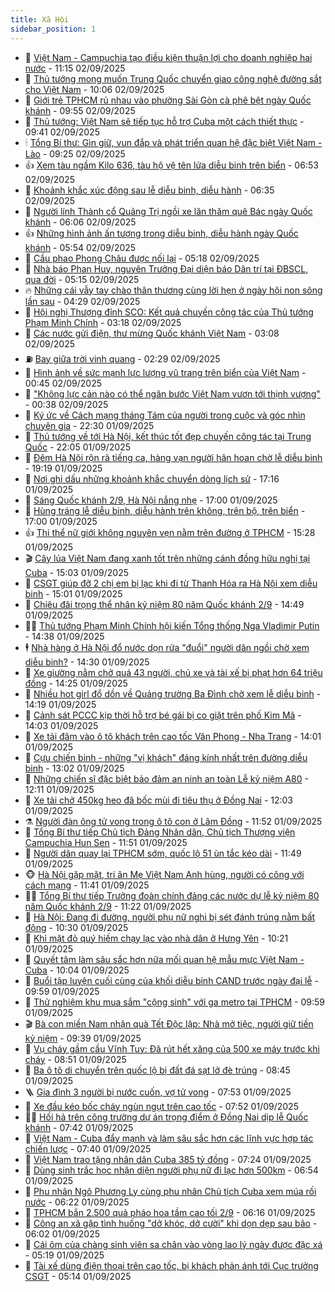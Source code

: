 ```yaml
---
title: Xã Hội
sidebar_position: 1
---
```


<!-- dantri-xa-hoi:START -->
- 🫣 [Việt Nam - Campuchia tạo điều kiện thuận lợi cho doanh nghiệp hai nước](https://dantri.com.vn/xa-hoi/viet-nam-campuchia-tao-dieu-kien-thuan-loi-cho-doanh-nghiep-hai-nuoc-20250902181520074.htm) - 11:15 02/09/2025
- 💼 [Thủ tướng mong muốn Trung Quốc chuyển giao công nghệ đường sắt cho Việt Nam](https://dantri.com.vn/xa-hoi/thu-tuong-mong-muon-trung-quoc-chuyen-giao-cong-nghe-duong-sat-cho-viet-nam-20250902170634558.htm) - 10:06 02/09/2025
- 🎊 [Giới trẻ TPHCM rủ nhau vào phường Sài Gòn cà phê bệt ngày Quốc khánh](https://dantri.com.vn/du-lich/gioi-tre-tphcm-ru-nhau-vao-phuong-sai-gon-ca-phe-bet-ngay-quoc-khanh-20250902130949316.htm) - 09:55 02/09/2025
- 🙉 [Thủ tướng: Việt Nam sẽ tiếp tục hỗ trợ Cuba một cách thiết thực](https://dantri.com.vn/xa-hoi/thu-tuong-viet-nam-se-tiep-tuc-ho-tro-cuba-mot-cach-thiet-thuc-20250902164029667.htm) - 09:41 02/09/2025
- 🕯 [Tổng Bí thư: Gìn giữ, vun đắp và phát triển quan hệ đặc biệt Việt Nam - Lào](https://dantri.com.vn/xa-hoi/tong-bi-thu-gin-giu-vun-dap-va-phat-trien-quan-he-dac-biet-viet-nam-lao-20250902162530400.htm) - 09:25 02/09/2025
- 👍 [Xem tàu ngầm Kilo 636, tàu hộ vệ tên lửa diễu binh trên biển](https://dantri.com.vn/xa-hoi/xem-tau-ngam-kilo-636-tau-ho-ve-ten-lua-dieu-binh-tren-bien-20250902124028556.htm) - 06:53 02/09/2025
- 🤖 [Khoảnh khắc xúc động sau lễ diễu binh, diễu hành](https://dantri.com.vn/xa-hoi/khoanh-khac-xuc-dong-sau-le-dieu-binh-dieu-hanh-20250902132258895.htm) - 06:35 02/09/2025
- 🙉 [Người lính Thành cổ Quảng Trị ngồi xe lăn thăm quê Bác ngày Quốc khánh](https://dantri.com.vn/du-lich/nguoi-linh-thanh-co-quang-tri-ngoi-xe-lan-tham-que-bac-ngay-quoc-khanh-20250902103732931.htm) - 06:06 02/09/2025
- 👍 [Những hình ảnh ấn tượng trong diễu binh, diễu hành ngày Quốc khánh](https://dantri.com.vn/xa-hoi/nhung-hinh-anh-an-tuong-trong-dieu-binh-dieu-hanh-ngay-quoc-khanh-20250902110320741.htm) - 05:54 02/09/2025
- 🗽 [Cầu phao Phong Châu được nối lại](https://dantri.com.vn/xa-hoi/cau-phao-phong-chau-duoc-noi-lai-20250902104649073.htm) - 05:18 02/09/2025
- 🗽 [Nhà báo Phan Huy, nguyên Trưởng Đại diện báo Dân trí tại ĐBSCL, qua đời](https://dantri.com.vn/xa-hoi/nha-bao-phan-huy-nguyen-truong-dai-dien-bao-dan-tri-tai-dbscl-qua-doi-20250902104310558.htm) - 05:15 02/09/2025
- 🔥 [Những cái vẫy tay chào thân thương cùng lời hẹn ở ngày hội non sông lần sau](https://dantri.com.vn/xa-hoi/nhung-cai-vay-tay-chao-than-thuong-cung-loi-hen-o-ngay-hoi-non-song-lan-sau-20250901212634577.htm) - 04:29 02/09/2025
- 🦒 [Hội nghị Thượng đỉnh SCO: Kết quả chuyến công tác của Thủ tướng Phạm Minh Chính](https://dantri.com.vn/xa-hoi/hoi-nghi-thuong-dinh-sco-ket-qua-chuyen-cong-tac-cua-thu-tuong-pham-minh-chinh-20250902101837302.htm) - 03:18 02/09/2025
- 🧐 [Các nước gửi điện, thư mừng Quốc khánh Việt Nam](https://dantri.com.vn/xa-hoi/cac-nuoc-gui-dien-thu-mung-quoc-khanh-viet-nam-20250902093731180.htm) - 03:08 02/09/2025
- ⛽️ [Bay giữa trời vinh quang](https://dantri.com.vn/xa-hoi/bay-giua-troi-vinh-quang-20250901132702475.htm) - 02:29 02/09/2025
- 🚀 [Hình ảnh về sức mạnh lực lượng vũ trang trên biển của Việt Nam](https://dantri.com.vn/xa-hoi/hinh-anh-ve-suc-manh-luc-luong-vu-trang-tren-bien-cua-viet-nam-20250902071047589.htm) - 00:45 02/09/2025
- 🦒 [&quot;Không lực cản nào có thể ngăn bước Việt Nam vươn tới thịnh vượng&quot;](https://dantri.com.vn/xa-hoi/khong-luc-can-nao-co-the-ngan-buoc-viet-nam-vuon-toi-thinh-vuong-20250902050213812.htm) - 00:38 02/09/2025
- 🦅 [Ký ức về Cách mạng tháng Tám của người trong cuộc và góc nhìn chuyên gia](https://dantri.com.vn/xa-hoi/ky-uc-ve-cach-mang-thang-tam-cua-nguoi-trong-cuoc-va-goc-nhin-chuyen-gia-20250901170713549.htm) - 22:30 01/09/2025
- 🚀 [Thủ tướng về tới Hà Nội, kết thúc tốt đẹp chuyến công tác tại Trung Quốc](https://dantri.com.vn/xa-hoi/thu-tuong-ve-toi-ha-noi-ket-thuc-tot-dep-chuyen-cong-tac-tai-trung-quoc-20250902050515963.htm) - 22:05 01/09/2025
- 🦅 [Đêm Hà Nội rộn rã tiếng ca, hàng vạn người hân hoan chờ lễ diễu binh](https://dantri.com.vn/xa-hoi/dem-ha-noi-ron-ra-tieng-ca-hang-van-nguoi-han-hoan-cho-le-dieu-binh-20250901220907348.htm) - 19:19 01/09/2025
- 🤠 [Nơi ghi dấu những khoảnh khắc chuyển dòng lịch sử](https://dantri.com.vn/xa-hoi/noi-ghi-dau-nhung-khoanh-khac-chuyen-dong-lich-su-20250901183433824.htm) - 17:16 01/09/2025
- 💄 [Sáng Quốc khánh 2/9, Hà Nội nắng nhẹ](https://dantri.com.vn/xa-hoi/sang-quoc-khanh-29-ha-noi-nang-nhe-20250901204702053.htm) - 17:00 01/09/2025
- 🥷 [Hùng tráng lễ diễu binh, diễu hành trên không, trên bộ, trên biển](https://dantri.com.vn/xa-hoi/hung-trang-le-dieu-binh-dieu-hanh-tren-khong-tren-bo-tren-bien-20250901124003271.htm) - 17:00 01/09/2025
- 👍 [Thi thể nữ giới không nguyên vẹn nằm trên đường ở TPHCM](https://dantri.com.vn/xa-hoi/thi-the-nu-gioi-khong-nguyen-ven-nam-tren-duong-o-tphcm-20250901222213214.htm) - 15:28 01/09/2025
- 🎬 [Cây lúa Việt Nam đang xanh tốt trên những cánh đồng hữu nghị tại Cuba](https://dantri.com.vn/xa-hoi/cay-lua-viet-nam-dang-xanh-tot-tren-nhung-canh-dong-huu-nghi-tai-cuba-20250901220323804.htm) - 15:03 01/09/2025
- 🦒 [CSGT giúp đỡ 2 chị em bị lạc khi đi từ Thanh Hóa ra Hà Nội xem diễu binh](https://dantri.com.vn/xa-hoi/csgt-giup-do-2-chi-em-bi-lac-khi-di-tu-thanh-hoa-ra-ha-noi-xem-dieu-binh-20250901214827793.htm) - 15:01 01/09/2025
- 🌊 [Chiêu đãi trọng thể nhân kỷ niệm 80 năm Quốc khánh 2/9](https://dantri.com.vn/xa-hoi/chieu-dai-trong-the-nhan-ky-niem-80-nam-quoc-khanh-29-20250901214912808.htm) - 14:49 01/09/2025
- 🧑‍💻 [Thủ tướng Phạm Minh Chính hội kiến Tổng thống Nga Vladimir Putin](https://dantri.com.vn/xa-hoi/thu-tuong-pham-minh-chinh-hoi-kien-tong-thong-nga-vladimir-putin-20250901213844660.htm) - 14:38 01/09/2025
- 🕴 [Nhà hàng ở Hà Nội đổ nước dọn rửa &quot;đuổi&quot; người dân ngồi chờ xem diễu binh?](https://dantri.com.vn/xa-hoi/nha-hang-o-ha-noi-do-nuoc-don-rua-duoi-nguoi-dan-ngoi-cho-xem-dieu-binh-20250901211808427.htm) - 14:30 01/09/2025
- 🤔 [Xe giường nằm chở quá 43 người, chủ xe và tài xế bị phạt hơn 64 triệu đồng](https://dantri.com.vn/xa-hoi/xe-giuong-nam-cho-qua-43-nguoi-chu-xe-va-tai-xe-bi-phat-hon-64-trieu-dong-20250901211703111.htm) - 14:25 01/09/2025
- 💄 [Nhiều hot girl đổ dồn về Quảng trường Ba Đình chờ xem lễ diễu binh](https://dantri.com.vn/xa-hoi/nhieu-hot-girl-do-don-ve-quang-truong-ba-dinh-cho-xem-le-dieu-binh-20250901204557440.htm) - 14:19 01/09/2025
- 🧠 [Cảnh sát PCCC kịp thời hỗ trợ bé gái bị co giật trên phố Kim Mã](https://dantri.com.vn/xa-hoi/canh-sat-pccc-kip-thoi-ho-tro-be-gai-bi-co-giat-tren-pho-kim-ma-20250901205803350.htm) - 14:03 01/09/2025
- 🦣 [Xe tải đâm vào ô tô khách trên cao tốc Vân Phong - Nha Trang](https://dantri.com.vn/xa-hoi/xe-tai-dam-vao-o-to-khach-tren-cao-toc-van-phong-nha-trang-20250901203119028.htm) - 14:01 01/09/2025
- 💫 [Cựu chiến binh - những &quot;vị khách&quot; đáng kính nhất trên đường diễu binh](https://dantri.com.vn/xa-hoi/cuu-chien-binh-nhung-vi-khach-dang-kinh-nhat-tren-duong-dieu-binh-20250901193712129.htm) - 13:02 01/09/2025
- 🚀 [Những chiến sĩ đặc biệt bảo đảm an ninh an toàn Lễ kỷ niệm A80](https://dantri.com.vn/xa-hoi/nhung-chien-si-dac-biet-bao-dam-an-ninh-an-toan-le-ky-niem-a80-20250901190832873.htm) - 12:11 01/09/2025
- 🤔 [Xe tải chở 450kg heo đã bốc mùi đi tiêu thụ ở Đồng Nai](https://dantri.com.vn/xa-hoi/xe-tai-cho-450kg-heo-da-boc-mui-di-tieu-thu-o-dong-nai-20250901172909434.htm) - 12:03 01/09/2025
- ⚗️ [Người đàn ông tử vong trong ô tô con ở Lâm Đồng](https://dantri.com.vn/xa-hoi/nguoi-dan-ong-tu-vong-trong-o-to-con-o-lam-dong-20250901180533580.htm) - 11:52 01/09/2025
- 🫶 [Tổng Bí thư tiếp Chủ tịch Đảng Nhân dân, Chủ tịch Thượng viện Campuchia Hun Sen](https://dantri.com.vn/xa-hoi/tong-bi-thu-tiep-chu-tich-dang-nhan-dan-chu-tich-thuong-vien-campuchia-hun-sen-20250901185054548.htm) - 11:51 01/09/2025
- 🌮 [Người dân quay lại TPHCM sớm, quốc lộ 51 ùn tắc kéo dài](https://dantri.com.vn/xa-hoi/nguoi-dan-quay-lai-tphcm-som-quoc-lo-51-un-tac-keo-dai-20250901165019317.htm) - 11:49 01/09/2025
- 🐵 [Hà Nội gặp mặt, tri ân Mẹ Việt Nam Anh hùng, người có công với cách mạng](https://dantri.com.vn/xa-hoi/ha-noi-gap-mat-tri-an-me-viet-nam-anh-hung-nguoi-co-cong-voi-cach-mang-20250901182051155.htm) - 11:41 01/09/2025
- 🧑‍🏫 [Tổng Bí thư tiếp Trưởng đoàn chính đảng các nước dự lễ kỷ niệm 80 năm Quốc khánh 2/9](https://dantri.com.vn/xa-hoi/tong-bi-thu-tiep-truong-doan-chinh-dang-cac-nuoc-du-le-ky-niem-80-nam-quoc-khanh-29-20250901182210534.htm) - 11:22 01/09/2025
- 💫 [Hà Nội: Đang đi đường, người phụ nữ nghi bị sét đánh trúng nằm bất động](https://dantri.com.vn/xa-hoi/ha-noi-dang-di-duong-nguoi-phu-nu-nghi-bi-set-danh-trung-nam-bat-dong-20250901171951133.htm) - 10:30 01/09/2025
- 🦩 [Khỉ mặt đỏ quý hiếm chạy lạc vào nhà dân ở Hưng Yên](https://dantri.com.vn/xa-hoi/khi-mat-do-quy-hiem-chay-lac-vao-nha-dan-o-hung-yen-20250901171219721.htm) - 10:21 01/09/2025
- 🦄 [Quyết tâm làm sâu sắc hơn nữa mối quan hệ mẫu mực Việt Nam - Cuba](https://dantri.com.vn/xa-hoi/quyet-tam-lam-sau-sac-hon-nua-moi-quan-he-mau-muc-viet-nam-cuba-20250901162844448.htm) - 10:04 01/09/2025
- 💂 [Buổi tập luyện cuối cùng của khối diễu binh CAND trước ngày đại lễ](https://dantri.com.vn/xa-hoi/buoi-tap-luyen-cuoi-cung-cua-khoi-dieu-binh-cand-truoc-ngay-dai-le-20250901165252313.htm) - 09:59 01/09/2025
- 💄 [Thử nghiệm khu mua sắm &quot;cộng sinh&quot; với ga metro tại TPHCM](https://dantri.com.vn/xa-hoi/thu-nghiem-khu-mua-sam-cong-sinh-voi-ga-metro-tai-tphcm-20250901153857040.htm) - 09:59 01/09/2025
- 🎬 [Bà con miền Nam nhận quà Tết Độc lập: Nhà mở tiệc, người giữ tiền kỷ niệm](https://dantri.com.vn/xa-hoi/ba-con-mien-nam-nhan-qua-tet-doc-lap-nha-mo-tiec-nguoi-giu-tien-ky-niem-20250901151437106.htm) - 09:39 01/09/2025
- 👀 [Vụ cháy gầm cầu Vĩnh Tuy: Đã rút hết xăng của 500 xe máy trước khi cháy](https://dantri.com.vn/xa-hoi/vu-chay-gam-cau-vinh-tuy-da-rut-het-xang-cua-500-xe-may-truoc-khi-chay-20250901151713320.htm) - 08:51 01/09/2025
- 💃 [Ba ô tô di chuyển trên quốc lộ bị đất đá sạt lở đè trúng](https://dantri.com.vn/xa-hoi/ba-o-to-di-chuyen-tren-quoc-lo-bi-dat-da-sat-lo-de-trung-20250901152303396.htm) - 08:45 01/09/2025
- 🪜 [Gia đình 3 người bị nước cuốn, vợ tử vong](https://dantri.com.vn/xa-hoi/gia-dinh-3-nguoi-bi-nuoc-cuon-vo-tu-vong-20250901143535348.htm) - 07:53 01/09/2025
- 📝 [Xe đầu kéo bốc cháy ngùn ngụt trên cao tốc](https://dantri.com.vn/xa-hoi/xe-dau-keo-boc-chay-ngun-ngut-tren-cao-toc-20250901143627874.htm) - 07:52 01/09/2025
- 🧑‍💻 [Hối hả trên công trường dự án trọng điểm ở Đồng Nai dịp lễ Quốc khánh](https://dantri.com.vn/xa-hoi/hoi-ha-tren-cong-truong-du-an-trong-diem-o-dong-nai-dip-le-quoc-khanh-20250830171446587.htm) - 07:42 01/09/2025
- 👺 [Việt Nam - Cuba đẩy mạnh và làm sâu sắc hơn các lĩnh vực hợp tác chiến lược](https://dantri.com.vn/xa-hoi/viet-nam-cuba-day-manh-va-lam-sau-sac-hon-cac-linh-vuc-hop-tac-chien-luoc-20250901143040750.htm) - 07:40 01/09/2025
- 🌮 [Việt Nam trao tặng nhân dân Cuba 385 tỷ đồng](https://dantri.com.vn/xa-hoi/viet-nam-trao-tang-nhan-dan-cuba-385-ty-dong-20250901135605157.htm) - 07:24 01/09/2025
- 🤭 [Dùng sinh trắc học nhận diện người phụ nữ đi lạc hơn 500km](https://dantri.com.vn/xa-hoi/dung-sinh-trac-hoc-nhan-dien-nguoi-phu-nu-di-lac-hon-500km-20250901133828354.htm) - 06:54 01/09/2025
- 💪 [Phu nhân Ngô Phương Ly cùng phu nhân Chủ tịch Cuba xem múa rối nước](https://dantri.com.vn/xa-hoi/phu-nhan-ngo-phuong-ly-cung-phu-nhan-chu-tich-cuba-xem-mua-roi-nuoc-20250901131441404.htm) - 06:22 01/09/2025
- 🧰 [TPHCM bắn 2.500 quả pháo hoa tầm cao tối 2/9](https://dantri.com.vn/xa-hoi/tphcm-ban-2500-qua-phao-hoa-tam-cao-toi-29-20250901112001235.htm) - 06:16 01/09/2025
- 🤡 [Công an xã gặp tình huống &quot;dở khóc, dở cười&quot; khi dọn dẹp sau bão](https://dantri.com.vn/xa-hoi/cong-an-xa-gap-tinh-huong-do-khoc-do-cuoi-khi-don-dep-sau-bao-20250901124457106.htm) - 06:02 01/09/2025
- 🦆 [Cái ôm của chàng sinh viên sa chân vào vòng lao lý ngày được đặc xá](https://dantri.com.vn/xa-hoi/cai-om-cua-chang-sinh-vien-sa-chan-vao-vong-lao-ly-ngay-duoc-dac-xa-20250901113502053.htm) - 05:19 01/09/2025
- 🦍 [Tài xế dùng điện thoại trên cao tốc, bị khách phản ánh tới Cục trưởng CSGT](https://dantri.com.vn/xa-hoi/tai-xe-dung-dien-thoai-tren-cao-toc-bi-khach-phan-anh-toi-cuc-truong-csgt-20250901115407371.htm) - 05:14 01/09/2025<!-- dantri-xa-hoi:END -->
